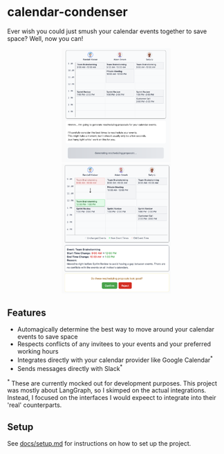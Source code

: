# calendar-condenser

Ever wish you could just smush your calendar events together to save space? Well, now you can!

<p align="center">
    <img src="./docs/assets/before-rescheduling.png" alt="Before rescheduling" width="50%" />
    <img src="./docs/assets/after-rescheduling.png" alt="After rescheduling" width="50%" />
</p>

## Features

- Automagically determine the best way to move around your calendar events to save space
- Respects conflicts of any invitees to your events and your preferred working hours
- Integrates directly with your calendar provider like Google Calendar<sup>*</sup>
- Sends messages directly with Slack<sup>*</sup>

<sup>*</sup> These are currently mocked out for development purposes. This project was mostly
about LangGraph, so I skimped on the actual integrations. Instead, I focused on the interfaces
I would expeect to integrate into their 'real' counterparts.

## Setup

See [docs/setup.md](docs/setup.md) for instructions on how to set up the project.
